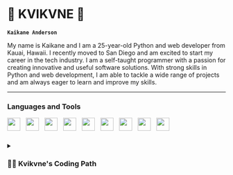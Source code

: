 # 🌊 KVIKVNE 🌊

**`Kaikane Anderson`**

My name is Kaikane and I am a 25-year-old Python and web developer from Kauai, Hawaii. I recently moved to San Diego and am excited to start my career in the tech industry. I am a self-taught programmer with a passion for creating innovative and useful software solutions. With strong skills in Python and web development, I am able to tackle a wide range of projects and am always eager to learn and improve my skills.

---
### Languages and Tools
<img align="left" width="30px" style="padding-right:10px;" src="https://cdn.jsdelivr.net/gh/devicons/devicon/icons/python/python-original.svg"/>
<img align="left" width="30px" style="padding-right:10px;" src="https://cdn.jsdelivr.net/gh/devicons/devicon/icons/javascript/javascript-original.svg"/>
<img align="left" width="30px" style="padding-right:10px;" src="https://cdn.jsdelivr.net/gh/devicons/devicon/icons/react/react-original.svg"/>
<img align="left" width="30px" style="padding-right:10px;" src="https://cdn.jsdelivr.net/gh/devicons/devicon/icons/django/django-plain-wordmark.svg"/>
<img align="left" width="30px" style="padding-right:10px;" src="https://cdn.jsdelivr.net/gh/devicons/devicon/icons/sqlite/sqlite-original.svg"/>
<img align="left" width="30px" style="padding-right:10px;" src="https://cdn.jsdelivr.net/gh/devicons/devicon/icons/pandas/pandas-original-wordmark.svg"/>
<img align="left" width="30px" style="padding-right:10px;" src="https://cdn.jsdelivr.net/gh/devicons/devicon/icons/html5/html5-original.svg"/>
<img align="left" width="30px" style="padding-right:10px;" src="https://cdn.jsdelivr.net/gh/devicons/devicon/icons/css3/css3-original.svg"/>
<img align="left" width="30px" style="padding-right:10px;" src="https://cdn.jsdelivr.net/gh/devicons/devicon/icons/photoshop/photoshop-plain.svg"/>

<br />

#

<details>
  <summary><h3>👨‍💻 Kvikvne's Coding Path</h3></summary>
    I have been interested in coding since middle school and continued to explore it throughout high school. After graduating, I took some time off to work and save money before deciding on a career path. I eventually decided to pursue a trade and spent a few years working as a painter and landscaper. However, I found these jobs unfulfilling and decided to move from my home in Kauai, Hawaii to San Diego to discover new opportunities. This is when I rediscovered my passion for technology and coding, and spent the first year re-learning and getting back into web development and coding with Python. Now, I am starting out as a freelance developer with a few projects under my belt. My goal is to eventually secure a full-time junior developer position.
